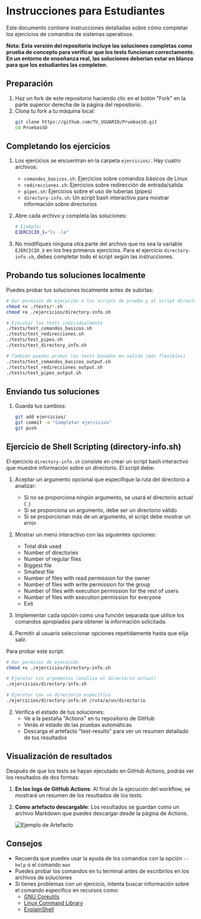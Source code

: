 # Instrucciones para Estudiantes

Este documento contiene instrucciones detalladas sobre cómo completar los ejercicios de comandos de sistemas operativos.

**Nota: Esta versión del repositorio incluye las soluciones completas como prueba de concepto para verificar que los tests funcionan correctamente. En un entorno de enseñanza real, las soluciones deberían estar en blanco para que los estudiantes las completen.**

## Preparación

1. Haz un fork de este repositorio haciendo clic en el botón "Fork" en la parte superior derecha de la página del repositorio.
2. Clona tu fork a tu máquina local:
   ```bash
   git clone https://github.com/TU_USUARIO/PruebasSO.git
   cd PruebasSO
   ```

## Completando los ejercicios

1. Los ejercicios se encuentran en la carpeta `ejercicios/`. Hay cuatro archivos:
   - `comandos_basicos.sh`: Ejercicios sobre comandos básicos de Linux
   - `redirecciones.sh`: Ejercicios sobre redirección de entrada/salida
   - `pipes.sh`: Ejercicios sobre el uso de tuberías (pipes)
   - `directory-info.sh`: Un script bash interactivo para mostrar información sobre directorios

2. Abre cada archivo y completa las soluciones:
   ```bash
   # Ejemplo:
   EJERCICIO_1="ls -la"
   ```

3. No modifiques ninguna otra parte del archivo que no sea la variable `EJERCICIO_X` en los tres primeros ejercicios. Para el ejercicio `directory-info.sh`, debes completar todo el script según las instrucciones.

## Probando tus soluciones localmente

Puedes probar tus soluciones localmente antes de subirlas:

```bash
# Dar permisos de ejecución a los scripts de prueba y al script directory-info.sh
chmod +x ./tests/*.sh
chmod +x ./ejercicios/directory-info.sh

# Ejecutar los tests individualmente
./tests/test_comandos_basicos.sh
./tests/test_redirecciones.sh
./tests/test_pipes.sh
./tests/test_directory_info.sh

# También puedes probar los tests basados en salida (más flexibles)
./tests/test_comandos_basicos_output.sh
./tests/test_redirecciones_output.sh
./tests/test_pipes_output.sh
```

## Enviando tus soluciones

1. Guarda tus cambios:
   ```bash
   git add ejercicios/
   git commit -m "Completar ejercicios"
   git push
   ```

## Ejercicio de Shell Scripting (directory-info.sh)

El ejercicio `directory-info.sh` consiste en crear un script bash interactivo que muestre información sobre un directorio. El script debe:

1. Aceptar un argumento opcional que especifique la ruta del directorio a analizar:
   - Si no se proporciona ningún argumento, se usará el directorio actual (`.`)
   - Si se proporciona un argumento, debe ser un directorio válido
   - Si se proporcionan más de un argumento, el script debe mostrar un error

2. Mostrar un menú interactivo con las siguientes opciones:
   - Total disk used
   - Number of directories
   - Number of regular files
   - Biggest file
   - Smallest file
   - Number of files with read permission for the owner
   - Number of files with write permission for the group
   - Number of files with execution permission for the rest of users
   - Number of files with execution permission for everyone
   - Exit

3. Implementar cada opción como una función separada que utilice los comandos apropiados para obtener la información solicitada.

4. Permitir al usuario seleccionar opciones repetidamente hasta que elija salir.

Para probar este script:
```bash
# Dar permisos de ejecución
chmod +x ./ejercicios/directory-info.sh

# Ejecutar sin argumentos (analiza el directorio actual)
./ejercicios/directory-info.sh

# Ejecutar con un directorio específico
./ejercicios/directory-info.sh /ruta/a/un/directorio
```

2. Verifica el estado de tus soluciones:
   - Ve a la pestaña "Actions" en tu repositorio de GitHub
   - Verás el estado de las pruebas automáticas
   - Descarga el artefacto "test-results" para ver un resumen detallado de tus resultados

## Visualización de resultados

Después de que los tests se hayan ejecutado en GitHub Actions, podrás ver los resultados de dos formas:

1. **En los logs de GitHub Actions**: Al final de la ejecución del workflow, se mostrará un resumen de los resultados de los tests.

2. **Como artefacto descargable**: Los resultados se guardan como un archivo Markdown que puedes descargar desde la página de Actions.

   ![Ejemplo de Artefacto](https://docs.github.com/assets/cb-25896/mw-1440/images/help/actions/artifact-download-link.webp)

## Consejos

- Recuerda que puedes usar la ayuda de los comandos con la opción `--help` o el comando `man`
- Puedes probar los comandos en tu terminal antes de escribirlos en los archivos de soluciones
- Si tienes problemas con un ejercicio, intenta buscar información sobre el comando específico en recursos como:
  - [GNU Coreutils](https://www.gnu.org/software/coreutils/manual/coreutils.html)
  - [Linux Command Library](https://linuxcommandlibrary.com/)
  - [ExplainShell](https://explainshell.com/)

